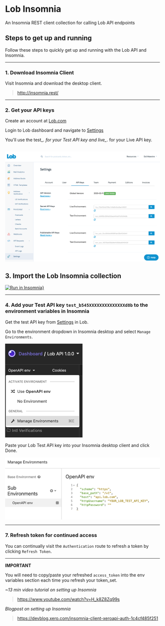 # Lob Insomnia
An Insomnia REST client collection for calling Lob API endpoints


## Steps to get up and running
Follow these steps to quickly get up and running with the Lob API and Insomnia.

---

### 1. Download Insomnia Client
Visit Insomnia and download the desktop client.
> http://insomnia.rest/

---

### 2. Get your API keys

Create an account at [Lob.com](https://dashboard.lob.com/#/register)

Login to Lob dashboard and navigate to [Settings](https://dashboard.lob.com/#/settings/account)

You'll use the test_*. for your Test API key and live_*. for your Live API key.

![settings and api key](images/lob-account-settings-api-keys.png)
----

## 3. Import the Lob Insomnia collection

[![Run in Insomnia}](https://insomnia.rest/images/run.svg)](https://insomnia.rest/run/?label=Lob%20Insomnia&uri=https%3A%2F%2Fraw.githubusercontent.com%2FSidneyAllen%2Flob-insomnia%2Fmain%2Flob-insomnia-1.0.0.json%3Ftoken%3DAAERP75JPF6KZIIBNLNJEPDBBMH46)


---

### 4. Add your Test API key `test_b545XXXXXXXXXXXXXXd8b` to the environment variables in Insomnia

Get the test API key from [Settings](https://dashboard.lob.com/#/settings/account) in Lob.

Go to the environment dropdown in Insomnia desktop and select `Manage Environments`.

![manage environment](images/manage-environment.png)

Paste your Lob Test API key into your Insomnia desktop client and click Done.

![paste API keys in environment](images/set-api-keys-in-enviroment.png)


---
### 7. Refresh token for continued access
You can continually visit the `Authentication` route to refresh a token by clicking `Refresh Token`.

---

**IMPORTANT**

You will need to copy/paste your refreshed `access_token` into the env variables section each time you refresh your token_set.

_~13 min video tutorial on setting up Insomnia_
> https://www.youtube.com/watch?v=H_k8Z8Zq99s

_Blogpost on setting up Insomnia_
> https://devblog.xero.com/insomnia-client-xeroapi-auth-1c4cf485f251